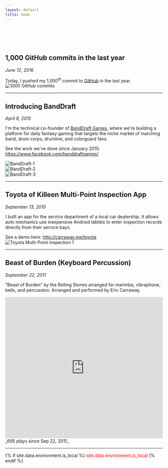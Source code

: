 ```yaml
---
layout: default
title: Home
---
```

<h1 style="visibility:hidden">Home</h1>

## 1,000 GitHub commits in the last year
_June 12, 2016_

Today, I pushed my 1,000<sup>th</sup> commit to
<a href="https://github.com/ericcarraway">GitHub</a> in the last year.
<img src="../assets/img/1000-commits.jpg"
     style="max-width:500px"
     alt="1000 GitHub commits">

<hr>

## Introducing BandDraft
_April 9, 2015_

I'm the technical co-founder of
<a href="http://banddraft.co/">BandDraft Games</a>,
where we're building a platform for daily fantasy gaming
that targets the niche market of marching band, drum corps, drumline, and colorguard fans.

See the work we've done since January 2015:
<a href="https://www.facebook.com/banddraftgames/">
https://www.facebook.com/banddraftgames/</a>
<div class="row">
  <div class="col-xs-4">
    <img src="../assets/banddraft/banddraft-1.jpg" alt="BandDraft-1">
  </div>
  <div class="col-xs-4">
    <img src="../assets/banddraft/banddraft-2.jpg" alt="BandDraft-2">
  </div>
  <div class="col-xs-4">
    <img src="../assets/banddraft/banddraft-3.jpg" alt="BandDraft-3">
  </div>
</div>

<hr>

## Toyota of Killeen Multi-Point Inspection App
_September 13, 2015_

I built an app for the service department of a local car dealership.
It allows auto mechanics use inexpensive Android tablets to enter inspection records
directly from their service bays.

See a demo here: <a href="http://carraway.me/toyota">http://carraway.me/toyota</a>
<img src="../assets/toyota-mpi/toyota-mpi-1.png"
     style="max-width:500px"
     alt="Toyota Multi-Point Inspection 1">

<hr>

## Beast of Burden (Keyboard Percussion)
_September 22, 2011_

"Beast of Burden" by the Rolling Stones arranged for marimba, vibraphone, bells, and percussion.
Arranged and performed by Eric Carraway.

<iframe width="100%" height="450" scrolling="no" frameborder="no"
src="https://w.soundcloud.com/player/?url=https%3A//api.soundcloud.com/tracks/23887807&amp;auto_play=false&amp;hide_related=false&amp;show_comments=true&amp;show_user=true&amp;show_reposts=false&amp;visual=true">
</iframe>
<!-- #TODO: update this dynamically via the SoundCloud API -->
_695 plays since Sep 22, 2011_

<hr>

{% if site.data.environment.is_local %}
<span style="color: red;">
      site.data.environment.is_local
</span>
{% endif %}
